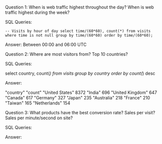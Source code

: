 Question 1: When is web traffic highest throughout the day?  When is web traffic highest during the week?

SQL Queries:

  ``-- Visits by hour of day
  select time/(60*60), count(*)
  from visits
  where time is not null
  group by time/(60*60)
  order by time/(60*60);``

Answer: Between 00:00 and 06:00 UTC



Question 2: Where are most visitors from? Top 10 countries?

SQL Queries:

  select country, count(*)
  from visits 
  group by country
  order by count(*) desc



Answer: 

"country"	"count"
"United States"	8372
"India"	696
"United Kingdom"	647
"Canada"	617
"Germany"	327
"Japan"	235
"Australia"	218
"France"	210
"Taiwan"	165
"Netherlands"	154



Question 3: What products have the best conversion rate?  Sales per visit?  Sales per minute/second on site?

SQL Queries:

Answer:
